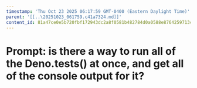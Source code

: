 ```yaml
---
timestamp: 'Thu Oct 23 2025 06:17:59 GMT-0400 (Eastern Daylight Time)'
parent: '[[..\20251023_061759.c41a7324.md]]'
content_id: 81a47ce0e5b720fbf172943dc2a8f0581b482784d0a0588e8764259713c6ec11
---
```


# Prompt: is there a way to run all of the Deno.tests() at once, and get all of the console output for it?
